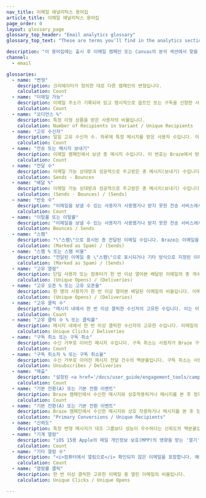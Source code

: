 ```yaml
---
nav_title: 이메일 애널리틱스 용어집
article_title: 이메일 애널리틱스 용어집 
page_order: 0
layout: glossary_page
glossary_top_header: "Email analytics glossary"
glossary_top_text: "These are terms you'll find in the analytics section of your email campaign or Canvas, post-launch. Search for the metrics you need in this glossary. <br><br> This glossary does not necessarily include metrics you might see in Currents or in other downloaded reports outside of your Braze account."

description: "이 용어집에는 출시 후 이메일 캠페인 또는 Canvas의 분석 섹션에서 찾을 수 있는 용어가 포함되어 있습니다. 이 용어집에는 전류 메트릭이 포함되어 있지 않습니다."
channel:
  - email

glossaries:
  - name: "변형"
    description: 크리에이터가 정의한 대로 다른 캠페인의 변형입니다.
    calculation: Count
  - name: "이메일 가능"
    description: 이메일 주소가 기록되어 있고 명시적으로 옵트인 또는 구독을 신청한 사용자.
    calculation: Count
  - name: "오디언스 %"
    description: 특정 이형 상품을 받은 사용자의 비율입니다.
    calculation: Number of Recipients in Variant / Unique Recipients
  - name: "고유 수신자"
    description: 일일 고유 수신자 수. 하루에 특정 메시지를 받은 사용자 수입니다. 이 번호는 Braze에서 받은 번호입니다.
    calculation: Count
  - name: "전송 또는 메시지 보내기"
    description: 이메일 캠페인에서 보낸 총 메시지 수입니다. 이 번호는 Braze에서 받은 번호입니다. 예약된 캠페인을 시작하면 이 지표에는 전송률 제한으로 인해 아직 발송되지 않았는지 여부와 관계없이 발송된 모든 메시지가 포함됩니다.
    calculation: Count
  - name: "전달 수"
    description: 이메일 가능 상대방과 성공적으로 주고받은 총 메시지(보내기) 수입니다.
    calculation: Sends - Bounces
  - name: "배달 %"
    description: 이메일 가능 상대방과 성공적으로 주고받은 총 메시지(보내기) 수입니다.
    calculation: (Sends - Bounces) / (Sends)
  - name: "반송 수"
    description: "이메일을 보낼 수 있는 사용자가 사용했거나 받지 못한 전송 서비스에서 전송에 실패했거나 '반송' 또는 '미수신'으로 지정된 메시지의 총 수입니다. 이는 유효한 푸시 토큰이 없거나 이메일 주소가 잘못되었거나 비활성화되었거나 캠페인이 시작된 후 사용자가 구독을 취소했기 때문에 발생할 수 있습니다. <br><br> <b>하드 바운스</b>: 하드 반송은 수신자의 주소가 유효하지 않아 발신자에게 반송된 이메일 메시지입니다. 도메인 이름이 존재하지 않거나 수신자를 알 수 없기 때문에 하드 바운스가 발생할 수 있습니다. 이메일이 하드 반송된 경우 해당 이메일 주소에 대한 향후 요청이 중지됩니다. <br><br><b>소프트 바운스</b>: 소프트 반송은 수신자의 메일 서버까지 도달했지만 수신자에게 전달되지 않고 반송되는 이메일 메시지를 말합니다. 소프트 반송은 수신자의 받은 편지함이 꽉 찼거나 서버가 다운되었거나 메시지가 수신자의 받은 편지함에 비해 너무 커서 발생할 수 있습니다. 이메일이 소프트 반송된 경우 일반적으로 72시간 이내에 재시도하지만 재시도 시도 횟수는 수신자마다 다릅니다. <br><br> <a href='/docs/user_guide/administrative/app_settings/developer_console/message_activity_log_tab/#message-activity-log-tab'>메시지 활동 로그에서</a> 하드 바운스 및 소프트 바운스를 추적할 수도 있습니다. <br><br><i> SendGrid를 사용하는 고객의 이메일 반송은 하드 반송, 스팸, 유효하지 않은 주소로 전송된 이메일로 구성됩니다. </i>"
    calculation: Count
  - name: "이탈률 또는 이탈률"
    description: "이메일을 보낼 수 있는 사용자가 사용했거나 받지 못한 전송 서비스에서 전송에 실패했거나 '반송' 또는 '미수신'으로 지정된 메시지의 비율입니다. 이는 유효한 푸시 토큰이 없거나 이메일 주소가 잘못되었거나 비활성화되었거나 캠페인이 시작된 후 사용자가 구독을 취소했기 때문에 발생할 수 있습니다. <br> <i> SendGrid를 사용하는 고객의 이메일 반송은 하드 반송, 스팸(`spam_report_drops`), 유효하지 않은 주소로 전송된 이메일(`invalid_emails`)로 구성됩니다. </i>"
    calculation: Bounces / Sends
  - name: "스팸"
    description: "\"스팸\"으로 표시된 총 전달된 이메일 수입니다. Braze는 이메일을 스팸으로 표시한 사용자의 구독을 자동으로 취소하며, 해당 사용자는 향후 이메일의 타겟이 되지 않습니다."
    calculation: (Marked as Spam) / (Sends)
  - name: "스팸 % 또는 스팸 비율"
    description: "전달된 이메일 중 \"스팸\"으로 표시되거나 기타 방식으로 지정된 이메일의 비율입니다. Braze는 이메일을 스팸으로 표시한 사용자의 구독을 자동으로 취소하며, 해당 사용자는 향후 이메일의 타겟이 되지 않습니다."
    calculation: (Marked as Spam) / (Sends)
  - name: "고유 열람"
    description: 단일 사용자 또는 컴퓨터가 한 번 이상 열어본 배달된 이메일의 총 개수입니다. 이메일의 경우 7일 동안 추적됩니다.
    calculation: (Unique Opens) / (Deliveries)
  - name: "고유 오픈 % 또는 고유 오픈율"
    description: 한 명의 사용자가 한 번 이상 열어본 배달된 이메일의 비율입니다. 이메일의 경우 7일 동안 추적됩니다.
    calculation: (Unique Opens) / (Deliveries)
  - name: "고유 클릭 수"
    description: "메시지 내에서 한 번 이상 클릭한 수신자의 고유한 수입니다. 이는 이메일의 경우 7일 동안 추적되며 <a href='/docs/help/help_articles/data/dispatch_id/'>dispatch_id로</a> 측정됩니다."
    calculation: Count
  - name: "고유 클릭 수 % 또는 클릭률"
    description: 메시지 내에서 한 번 이상 클릭한 수신자의 고유한 수입니다. 이메일의 경우 7일 동안 추적됩니다.
    calculation: Unique Clicks / Deliveries
  - name: "구독 취소 또는 구독 취소"
    description: 수신 거부로 이어진 메시지 수입니다. 구독 취소는 사용자가 Braze 구독 취소 링크를 클릭하면 발생합니다.
    calculation: Count
  - name: "구독 취소자 % 또는 구독 취소율"
    description: 수신 거부로 이어진 메시지 전달 건수의 백분율입니다. 구독 취소는 사용자가 Braze 구독 취소 링크를 클릭하면 발생합니다.
    calculation: Unsubscribes / Deliveries
  - name: "매출"
    description: "설정된 <a href='/docs/user_guide/engagement_tools/campaigns/testing_and_more/conversion_events/#primary-conversion-event'>기본 전환 기간</a> 내에 캠페인 수신자로부터 발생한 총 수익(달러)입니다."
    calculation: Count
  - name: "기본 전환(A) 또는 기본 전환 이벤트"
    description: Braze 캠페인에서 수신한 메시지와 상호작용하거나 메시지를 본 후 정의된 이벤트가 발생한 횟수입니다. 이 정의된 이벤트는 캠페인을 구축할 때 마케터가 결정합니다.
    calculation: Count
  - name: "기본 전환(A) 또는 기본 전환 이벤트"
    description: Braze 캠페인에서 수신한 메시지와 상호 작용하거나 메시지를 본 후 정의된 이벤트가 발생한 횟수의 백분율입니다. 이 정의된 이벤트는 캠페인을 구축할 때 마케터가 결정합니다.
    calculation: "Primary Conversions / Unique Recipients"
  - name: "신뢰도"
    description: 특정 변형 메시지가 대조 그룹보다 성능이 우수하다는 신뢰도의 백분율입니다.
  - name: "기계 열람"
    description: "iOS 15용 Apple의 메일 개인정보 보호(MPP)의 영향을 받는 '열기'의 비율을 포함합니다. 예를 들어 사용자가 Apple 기기에서 메일 앱을 사용하여 이메일을 열면 <i>컴퓨터가 열림으로</i> 기록됩니다. 이 지표는 SendGrid의 경우 2021년 11월 11일부터, SparkPost의 경우 2021년 12월 2일부터 추적됩니다."
    calculation: Count
  - name: "기타 열람 수"
    description: "<i>컴퓨터에서 열림으로</i> 확인되지 않은 이메일을 포함합니다. 예를 들어 사용자가 다른 플랫폼(예: 휴대폰의 Gmail 앱, 데스크톱 브라우저의 Gmail)에서 이메일을 열면 <i>기타 열림으로</i> 기록됩니다. <i>컴퓨터 열기</i> 횟수가 기록되기 전에 사용자가 이메일을 열 수도 있습니다(예: <i>기타 열기</i> 횟수에 대한 열기 횟수). 사용자가 Apple Mail이 아닌 받은 편지함에서 컴퓨터 열기 이벤트가 발생한 후 이메일을 한 번 이상 여는 경우, 사용자가 이메일을 여는 횟수는 <i>기타 열기</i> 횟수에 대해 계산되고 <i>고유 열기</i> 횟수에 대해서는 한 번만 계산됩니다."
    calculation: Count
  - name: "열람률 클릭"
    description: 한 번 이상 클릭한 고유한 이메일 중 열린 이메일의 비율입니다.
    calculation: Unique Clicks / Unique Opens

---
```

